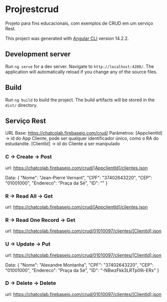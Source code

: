 # Projrestcrud


Projeto para fins educacionais, com exemplos de CRUD em um serviço Rest.


This project was generated with [Angular CLI](https://github.com/angular/angular-cli) version 14.2.2.

## Development server

Run `ng serve` for a dev server. Navigate to `http://localhost:4200/`. The application will automatically reload if you change any of the source files.

## Build

Run `ng build` to build the project. The build artifacts will be stored in the `dist/` directory.

## Serviço Rest

URL Base: https://chatcolab.firebaseio.com/crud/
Parâmetros:
[AppclientId] -> id do App Cliente, pode ser qualquer identificador único, como o RA do estudandte.
[ClientId] -> id do Cliente a ser manipulado

### C -> Create -> Post
url: https://chatcolab.firebaseio.com/crud/[AppclientId]/clientes.json

Data:
{
  "Nome": "Jean-Pierre Vernant",
  "CPF": "37402643220",
  "CEP": "01001000",
  "Endereco": "Praça da Sé",
  "ID": ""
}

### R -> Read All -> Get
url: https://chatcolab.firebaseio.com/crud/[AppclientId]/clientes.json

### R -> Read One Record -> Get
url: https://chatcolab.firebaseio.com/crud/01010097/clientes/[ClientId].json


### U -> Update -> Put
url: https://chatcolab.firebaseio.com/crud/01010097/clientes/[ClientId].json

Data:
{
  "Nome": "Alexandre Montanha",
  "CPF": "37402643220",
  "CEP": "01001000",
  "Endereco": "Praça da Sé",
  "ID": "-NBwzFkk3LRTp09i-ERx"
}

### D -> Delete -> Delete
url: https://chatcolab.firebaseio.com/crud/01010097/clientes/[ClientId].json
